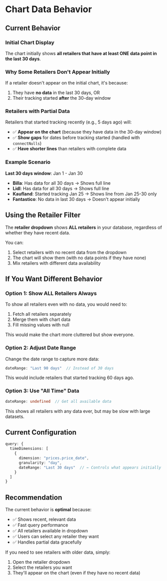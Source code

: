 # Chart Data Behavior

## Current Behavior

### Initial Chart Display
The chart initially shows **all retailers that have at least ONE data point in the last 30 days**.

### Why Some Retailers Don't Appear Initially

If a retailer doesn't appear on the initial chart, it's because:
1. They have **no data** in the last 30 days, OR
2. Their tracking started **after** the 30-day window

### Retailers with Partial Data

Retailers that started tracking recently (e.g., 5 days ago) will:
- ✅ **Appear on the chart** (because they have data in the 30-day window)
- ✅ **Show gaps** for dates before tracking started (handled with `connectNulls`)
- ✅ **Have shorter lines** than retailers with complete data

### Example Scenario

**Last 30 days window**: Jan 1 - Jan 30

- **Billa**: Has data for all 30 days → Shows full line
- **Lidl**: Has data for all 30 days → Shows full line  
- **Kaufland**: Started tracking Jan 25 → Shows line from Jan 25-30 only
- **Fantastico**: No data in last 30 days → Doesn't appear initially

## Using the Retailer Filter

The **retailer dropdown** shows **ALL retailers** in your database, regardless of whether they have recent data.

You can:
1. Select retailers with no recent data from the dropdown
2. The chart will show them (with no data points if they have none)
3. Mix retailers with different data availability

## If You Want Different Behavior

### Option 1: Show ALL Retailers Always

To show all retailers even with no data, you would need to:
1. Fetch all retailers separately
2. Merge them with chart data
3. Fill missing values with null

This would make the chart more cluttered but show everyone.

### Option 2: Adjust Date Range

Change the date range to capture more data:

```typescript
dateRange: "Last 90 days"  // Instead of 30 days
```

This would include retailers that started tracking 60 days ago.

### Option 3: Use "All Time" Data

```typescript
dateRange: undefined  // Get all available data
```

This shows all retailers with any data ever, but may be slow with large datasets.

## Current Configuration

```typescript
query: {
  timeDimensions: [
    {
      dimension: "prices.price_date",
      granularity: "day",
      dateRange: "Last 30 days"  // ← Controls what appears initially
    }
  ]
}
```

## Recommendation

The current behavior is **optimal** because:
- ✅ Shows recent, relevant data
- ✅ Fast query performance
- ✅ All retailers available in dropdown
- ✅ Users can select any retailer they want
- ✅ Handles partial data gracefully

If you need to see retailers with older data, simply:
1. Open the retailer dropdown
2. Select the retailers you want
3. They'll appear on the chart (even if they have no recent data)
